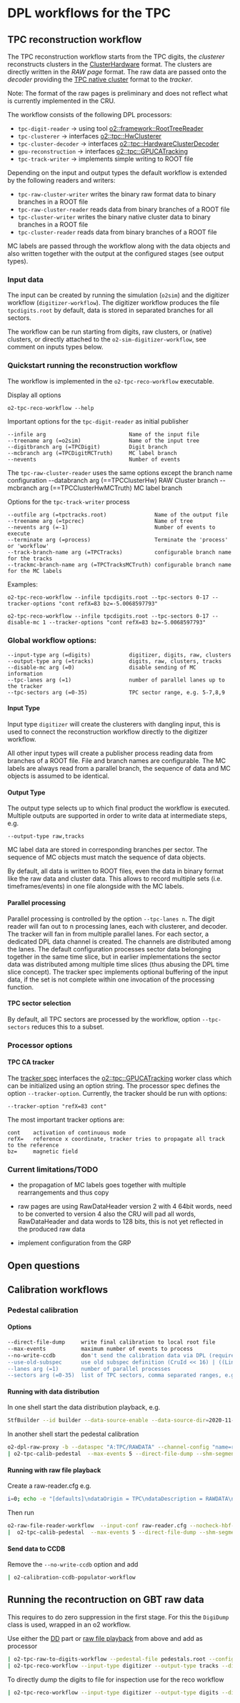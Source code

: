 <!-- doxy
\page refTPCworkflow TPC workflow
/doxy -->

# DPL workflows for the TPC

## TPC reconstruction workflow
The TPC reconstruction workflow starts from the TPC digits, the *clusterer* reconstructs clusters in the
[ClusterHardware](../../../DataFormats/Detectors/TPC/include/DataFormatsTPC/ClusterHardware.h) format.
The clusters are directly written in the  *RAW page* format. The raw data are passed onto the *decoder*
providing the [TPC native cluster](../../../DataFormats/Detectors/TPC/include/DataFormatsTPC/ClusterNative.h)
format to the *tracker*.

Note: The format of the raw pages is preliminary and does not reflect what is currently implemented in the CRU.

The workflow consists of the following DPL processors:

* `tpc-digit-reader` -> using tool [o2::framework::RootTreeReader](../../../Framework/Utils/include/Utils/RootTreeReader.h)
* `tpc-clusterer` -> interfaces [o2::tpc::HwClusterer](../reconstruction/include/TPCReconstruction/HwClusterer.h)
* `tpc-cluster-decoder` -> interfaces [o2::tpc::HardwareClusterDecoder](../reconstruction/include/TPCReconstruction/HardwareClusterDecoder.h)
* `gpu-reconstruction` -> interfaces [o2::tpc::GPUCATracking](../reconstruction/include/TPCReconstruction/GPUCATracking.h)
* `tpc-track-writer` -> implements simple writing to ROOT file

Depending on the input and output types the default workflow is extended by the following readers and writers:
* `tpc-raw-cluster-writer` writes the binary raw format data to binary branches in a ROOT file
* `tpc-raw-cluster-reader` reads data from binary branches of a ROOT file
* `tpc-cluster-writer` writes the binary native cluster data to binary branches in a ROOT file
* `tpc-cluster-reader` reads data from binary branches of a ROOT file

MC labels are passed through the workflow along with the data objects and also written together with the
output at the configured stages (see output types).

### Input data
The input can be created by running the simulation (`o2sim`) and the digitizer workflow (`digitizer-workflow`).
The digitizer workflow produces the file `tpcdigits.root` by default, data is stored in separated branches for
all sectors.

The workflow can be run starting from digits, raw clusters, or (native) clusters, or directly attached to the
`o2-sim-digitizer-workflow`, see comment on inputs types below.

### Quickstart running the reconstruction workflow
The workflow is implemented in the `o2-tpc-reco-workflow` executable.

Display all options
```
o2-tpc-reco-workflow --help
```

Important options for the `tpc-digit-reader` as initial publisher
```
--infile arg                          Name of the input file
--treename arg (=o2sim)               Name of the input tree
--digitbranch arg (=TPCDigit)         Digit branch
--mcbranch arg (=TPCDigitMCTruth)     MC label branch
--nevents                             Number of events
```

The `tpc-raw-cluster-reader` uses the same options except the branch name configuration
--databranch arg (==TPCClusterHw)       RAW Cluster branch
--mcbranch arg (==TPCClusterHwMCTruth)  MC label branch

Options for the `tpc-track-writer` process
```
--outfile arg (=tpctracks.root)               Name of the output file
--treename arg (=tpcrec)                      Name of tree
--nevents arg (=-1)                           Number of events to execute
--terminate arg (=process)                    Terminate the 'process' or 'workflow'
--track-branch-name arg (=TPCTracks)          configurable branch name for the tracks
--trackmc-branch-name arg (=TPCTracksMCTruth) configurable branch name for the MC labels
```

Examples:
```
o2-tpc-reco-workflow --infile tpcdigits.root --tpc-sectors 0-17 --tracker-options "cont refX=83 bz=-5.0068597793"
```

```
o2-tpc-reco-workflow --infile tpcdigits.root --tpc-sectors 0-17 --disable-mc 1 --tracker-options "cont refX=83 bz=-5.0068597793"
```

### Global workflow options:
```
--input-type arg (=digits)            digitizer, digits, raw, clusters
--output-type arg (=tracks)           digits, raw, clusters, tracks
--disable-mc arg (=0)                 disable sending of MC information
--tpc-lanes arg (=1)                  number of parallel lanes up to the tracker
--tpc-sectors arg (=0-35)             TPC sector range, e.g. 5-7,8,9
```

#### Input Type
Input type `digitizer` will create the clusterers with dangling input, this is used
to connect the reconstruction workflow directly to the digitizer workflow.

All other input types will create a publisher process reading data from branches of
a ROOT file. File and branch names are configurable. The MC labels are always read
from a parallel branch, the sequence of data and MC objects is assumed to be identical.

#### Output Type
The output type selects up to which final product the workflow is executed. Multiple outputs
are supported in order to write data at intermediate steps, e.g.
```
--output-type raw,tracks
```

MC label data are stored in corresponding branches per sector. The sequence of MC objects must match
the sequence of data objects.

By default, all data is written to ROOT files, even the data in binary format like the raw data and cluster
data. This allows to record multiple sets (i.e. timeframes/events) in one file alongside with the MC labels.

#### Parallel processing
Parallel processing is controlled by the option `--tpc-lanes n`. The digit reader will fan out to n processing
lanes, each with clusterer, and decoder. The tracker will fan in from multiple parallel lanes.
For each sector, a dedicated DPL data channel is created. The channels are distributed among the lanes.
The default configuration processes sector data belonging together in the same time slice, but in earlier
implementations the sector data was distributed among multiple time slices (thus abusing the DPL time
slice concept). The tracker spec implements optional buffering of the input data, if the set is not complete
within one invocation of the processing function.

#### TPC sector selection
By default, all TPC sectors are processed by the workflow, option `--tpc-sectors` reduces this to a subset.

### Processor options

#### TPC CA tracker
The [tracker spec](src/CATrackerSpec.cxx) interfaces the [o2::tpc::GPUCATracking](../reconstruction/include/TPCReconstruction/GPUCATracking.h)
worker class which can be initialized using an option string. The processor spec defines the option `--tracker-option`. Currently, the tracker
should be run with options:
```
--tracker-option "refX=83 cont"
```

The most important tracker options are:
```
cont    activation of continuous mode
refX=   reference x coordinate, tracker tries to propagate all track to the reference
bz=     magnetic field
```

### Current limitations/TODO
* the propagation of MC labels goes together with multiple rearrangements and thus copy
* raw pages are using RawDataHeader version 2 with 4 64bit words, need to be converted to version 4
  also the CRU will pad all words, RawDataHeader and data words to 128 bits, this is not yet reflected
  in the produced raw data

* implement configuration from the GRP

## Open questions

## Calibration workflows

### Pedestal calibration
#### Options
```bash
--direct-file-dump     write final calibration to local root file
--max-events           maximum number of events to process
--no-write-ccdb        don't send the calibration data via DPL (required in case the calibration write is not attached)
--use-old-subspec      use old subspec definition (CruId << 16) | ((LinkId + 1) << (CruEndPoint == 1 ? 8 : 0))
--lanes arg (=1)       number of parallel processes
--sectors arg (=0-35)  list of TPC sectors, comma separated ranges, e.g. 0-3,7,9-15
```

#### Running with data distribution
In one shell start the data distribution playback, e.g.
```bash
StfBuilder --id builder --data-source-enable --data-source-dir=2020-11-11T14_18_25Z --data-source-rate=100 --dpl-channel-name=dpl-chan  --channel-config "name=dpl-chan,type=pair,method=connect,address=ipc:///tmp/stf-builder-dpl-pipe-0,transport=zeromq,rateLogging=1"
```

In another shell start the pedestal calibration
```bash
o2-dpl-raw-proxy -b --dataspec "A:TPC/RAWDATA" --channel-config "name=readout-proxy,type=pair,method=bind,address=ipc:///tmp/stf-builder-dpl-pipe-0,transport=zeromq,rateLogging=1" \
| o2-tpc-calib-pedestal  --max-events 5 --direct-file-dump --shm-segment-size $((8<<30)) --no-calib-output --use-old-subspec
```

#### Running with raw file playback
Create a raw-reader.cfg e.g.
```bash
i=0; echo -e "[defaults]\ndataOrigin = TPC\ndataDescription = RAWDATA\n" > raw-reader.cfg; echo; for file in *.raw; do echo "[input-$i]"; echo "dataOrigin = TPC"; echo "dataDescription = RAWDATA"; echo "filePath=$file"; echo; i=$((i+1)); done >> raw-reader.cfg
```

Then run
```bash
o2-raw-file-reader-workflow  --input-conf raw-reader.cfg --nocheck-hbf-per-tf --nocheck-hbf-jump --shm-segment-size $((8<<30)) \
|  o2-tpc-calib-pedestal  --max-events 5 --direct-file-dump --shm-segment-size $((8<<30)) --no-calib-output
```

#### Send data to CCDB
Remove the `--no-write-ccdb` option and add
```bash
| o2-calibration-ccdb-populator-workflow
```

## Running the recontruction on GBT raw data
This requires to do zero suppression in the first stage. For this the `DigiDump` class is used, wrapped in an o2 workflow.

Use either the [DD](#running-with-data-distribution) part or [raw file playback](#running-with-raw-file-playback) from above and add as processor
```bash
| o2-tpc-raw-to-digits-workflow --pedestal-file pedestals.root --configKeyValues "TPCDigitDump.ADCMin=3;TPCDigitDump.NoiseThreshold=3" \
| o2-tpc-reco-workflow --input-type digitizer --output-type tracks --disable-mc
```

To directly dump the digits to file for inspection use for the reco workflow
```bash
| o2-tpc-reco-workflow --input-type digitizer --output-type digits --disable-mc
```
